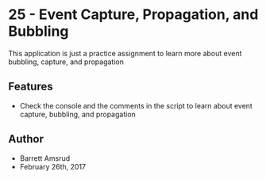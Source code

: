 # 25 - Event Capture, Propagation, and Bubbling

This application is just a practice assignment to learn more about event bubbling, capture, and propagation

## Features

- Check the console and the comments in the script to learn about event capture, bubbling, and propagation

## Author

- Barrett Amsrud
- February 26th, 2017

